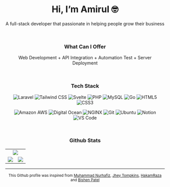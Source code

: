 <h1 align='center'>Hi, I’m Amirul 🤓</h1>

<p align='center'>
	A full-stack developer that passionate in helping people grow their business
</p>

<br>

<h3 align='center'><strong>What Can I Offer</strong></h3>

<p align='center'>
 	Web Development + API Integration + Automation Test + Server Deployment
</p>

<br>

<h3 align='center'><strong>Tech Stack</strong></h3>

<!-- Languages & Framework-->

<p align='center'>
	<img alt="Laravel" src="https://img.shields.io/badge/Laravel-%23fd1303.svg?style=for-the-badge&logo=laravel&logoColor=white"/>
<!-- 	<img alt="InertiaJS" src="https://img.shields.io/badge/Inertia_JS-%238d5aea.svg?style=for-the-badge&logo=inertiajs&logoColor=white"/> -->
	<img alt="Tailwind CSS" src="https://img.shields.io/badge/Tailwind_CSS-%2306B6D4.svg?style=for-the-badge&logo=tailwind-css&logoColor=white"/>
	<img alt="Svelte" src="https://img.shields.io/badge/Svelte-%23FF3E00.svg?style=for-the-badge&logo=svelte&logoColor=white"/>
 	<img alt="PHP" src="https://img.shields.io/badge/php-%23777BB4.svg?style=for-the-badge&logo=php&logoColor=white"/>
 <!--	<img alt="JavaScript" src="https://img.shields.io/badge/JavaScript-%23F7DF1E.svg?style=for-the-badge&logo=JavaScript&logoColor=black"/> -->
	<img alt="MySQL" src="https://img.shields.io/badge/MySQL-%23f29111.svg?style=for-the-badge&logo=mysql&logoColor=white" />
	<img alt="Go" src="https://img.shields.io/badge/go-%2300ADD8.svg?style=for-the-badge&logo=go&logoColor=white"/>
 	<img alt="HTML5" src="https://img.shields.io/badge/HTML5-%23E34F26.svg?style=for-the-badge&logo=HTML5&logoColor=white"/>
 	<img alt="CSS3" src="https://img.shields.io/badge/CSS3-%231572B6.svg?style=for-the-badge&logo=CSS3&logoColor=white"/>
</p>

<!-- Cloud Service & Tools-->

<p align='center'>
<!-- 	<img alt="RunCloud" src="https://img.shields.io/badge/runcloud-%23232F3E.svg?style=for-the-badge&logo=runcloud&logoColor=white"/> -->
	<img alt="Amazon AWS" src="https://img.shields.io/badge/aws-%23232F3E.svg?style=for-the-badge&logo=amazon-aws&logoColor=white"/>
	<img alt="Digital Ocean" src="https://img.shields.io/badge/digital_ocean-%230080FF.svg?style=for-the-badge&logo=digitalocean&logoColor=white"/>
	<img alt="NGINX" src="https://img.shields.io/badge/Nginx-%23009639.svg?style=for-the-badge&logo=nginx&logoColor=white" />
	<img alt="Git" src="https://img.shields.io/badge/Git-%23E44C30.svg?style=for-the-badge&logo=git&logoColor=white"/>
	<img alt="Ubuntu" src="https://img.shields.io/badge/Ubuntu-%23E95420.svg?style=for-the-badge&logo=Ubuntu&logoColor=white"/>
	<img alt="Notion" src="https://img.shields.io/badge/notion-%23000000.svg?style=for-the-badge&logo=notion&logoColor=white"/>
	<img alt="VS Code" src="https://img.shields.io/badge/VS_Code-%23007ACC.svg?style=for-the-badge&logo=visual-studio-code&logoColor=white"/>
</p>

<br>

<h3 align='center'><strong>Github Stats</strong></h3>

<table align="center">
	<tr>
		<td align="center" width="100%" colspan="2">
			<img src="https://github-readme-streak-stats.herokuapp.com/?user=naimsolong&hide_border=true&layout=compact" align="center" />
		</td>
	</tr>
	<tr>
		<td align="center" width="50%">
			<img src="https://github-readme-stats.vercel.app/api/top-langs/?username=naimsolong&hide_border=true&layout=compact" align="center" />
		</td>  
		<td align="center" width="50%">
			<img src="https://github-readme-stats.vercel.app/api?username=naimsolong&show_icons=true&count_private=true&hide_border=true" align="center" />
		</td>
	</tr>
</table>

---

<p align="center">
	<sub>This Github profile was inspired from <a href="https://github.com/kurkurzz" target="_blank">Muhammad Nurhafiz</a>, <a href="https://github.com/jh3y" target="_blank">Jhey Tompkins</a>, <a href="https://github.com/HakamRaza" target="_blank">HakamRaza</a> and <a href="https://github.com/patelzz007" target="_blank">Bishen Patel</a></sub>
</p>
